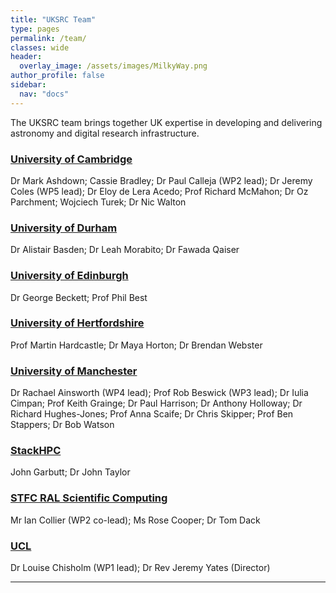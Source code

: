 ```yaml
---
title: "UKSRC Team"
type: pages
permalink: /team/
classes: wide
header:
  overlay_image: /assets/images/MilkyWay.png
author_profile: false
sidebar: 
  nav: "docs"
---
```

The UKSRC team brings together UK expertise in developing and delivering astronomy and digital research infrastructure.

### [University of Cambridge](https://www.cam.ac.uk/) ###
Dr Mark Ashdown; Cassie Bradley; Dr Paul Calleja (WP2 lead); Dr Jeremy Coles (WP5 lead); Dr Eloy de Lera Acedo; Prof Richard McMahon; Dr Oz Parchment; Wojciech Turek; Dr Nic Walton
### [University of Durham](https://www.durham.ac.uk/homepage/) ### 
Dr Alistair Basden; Dr Leah Morabito; Dr Fawada Qaiser
### [University of Edinburgh](https://www.ed.ac.uk/) ### 
Dr George Beckett; Prof Phil Best  
### [University of Hertfordshire](https://www.herts.ac.uk/)  ###
Prof Martin Hardcastle; Dr Maya Horton; Dr Brendan Webster
### [University of Manchester](https://www.manchester.ac.uk/) ###
Dr Rachael Ainsworth (WP4 lead); Prof Rob Beswick (WP3 lead);  Dr Iulia Cimpan; Prof Keith Grainge;  Dr Paul Harrison; Dr Anthony Holloway; Dr Richard Hughes-Jones; Prof Anna Scaife; Dr Chris Skipper; Prof Ben Stappers; Dr Bob Watson 
### [StackHPC](https://www.stackhpc.com/) ###
John Garbutt; Dr John Taylor
### [STFC RAL Scientific Computing](https://www.scd.stfc.ac.uk/Pages/home.aspx) ###
Mr Ian Collier (WP2 co-lead); Ms Rose Cooper; Dr Tom Dack 
### [UCL](https://www.ucl.ac.uk/) ###
Dr Louise Chisholm (WP1 lead); Dr Rev Jeremy Yates (Director) 
  
---
